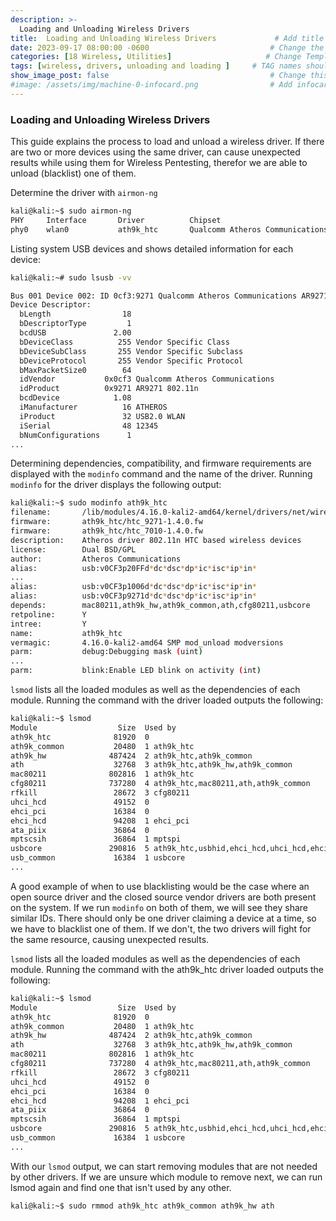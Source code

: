 ```yaml
---
description: >-
  Loading and Unloading Wireless Drivers
title:  Loading and Unloading Wireless Drivers             # Add title here
date: 2023-09-17 08:00:00 -0600                           # Change the date to match completion date
categories: [18 Wireless, Utilities]                     # Change Templates to Writeup
tags: [wireless, drivers, unloading and loading ]     # TAG names should always be lowercase; replace template with writeup, and add relevant tags
show_image_post: false                                    # Change this to true
#image: /assets/img/machine-0-infocard.png                # Add infocard image here for post preview image
---
```


### Loading and Unloading Wireless Drivers

This guide explains the process to load and unload a wireless driver. If there are two or more devices using the same driver, can cause unexpected results while using them for Wireless Pentesting, therefor we are able to unload (blacklist) one of them.

Determine the driver with `airmon-ng`
```bash
kali@kali:~$ sudo airmon-ng
PHY     Interface       Driver          Chipset
phy0    wlan0           ath9k_htc       Qualcomm Atheros Communications AR9271 802.11n
```

Listing system USB devices and shows detailed information for each device:

```bash
kali@kali:~# sudo lsusb -vv

Bus 001 Device 002: ID 0cf3:9271 Qualcomm Atheros Communications AR9271 802.11n
Device Descriptor:
  bLength                18
  bDescriptorType         1
  bcdUSB               2.00
  bDeviceClass          255 Vendor Specific Class
  bDeviceSubClass       255 Vendor Specific Subclass
  bDeviceProtocol       255 Vendor Specific Protocol
  bMaxPacketSize0        64
  idVendor           0x0cf3 Qualcomm Atheros Communications
  idProduct          0x9271 AR9271 802.11n
  bcdDevice            1.08
  iManufacturer          16 ATHEROS
  iProduct               32 USB2.0 WLAN
  iSerial                48 12345
  bNumConfigurations      1
...
```
Determining dependencies, compatibility, and firmware requirements are displayed with the `modinfo` command and the name of the driver. Running `modinfo` for the driver displays the following output:
```bash
kali@kali:~$ sudo modinfo ath9k_htc
filename:       /lib/modules/4.16.0-kali2-amd64/kernel/drivers/net/wireless/ath/ath9k/ath9k_htc.ko
firmware:       ath9k_htc/htc_9271-1.4.0.fw
firmware:       ath9k_htc/htc_7010-1.4.0.fw
description:    Atheros driver 802.11n HTC based wireless devices
license:        Dual BSD/GPL
author:         Atheros Communications
alias:          usb:v0CF3p20FFd*dc*dsc*dp*ic*isc*ip*in*
...
alias:          usb:v0CF3p1006d*dc*dsc*dp*ic*isc*ip*in*
alias:          usb:v0CF3p9271d*dc*dsc*dp*ic*isc*ip*in*
depends:        mac80211,ath9k_hw,ath9k_common,ath,cfg80211,usbcore
retpoline:      Y
intree:         Y
name:           ath9k_htc
vermagic:       4.16.0-kali2-amd64 SMP mod_unload modversions
parm:           debug:Debugging mask (uint)
...
parm:           blink:Enable LED blink on activity (int)
```
`lsmod` lists all the loaded modules as well as the dependencies of each module. Running the command with the driver loaded outputs the following:
```bash
kali@kali:~$ lsmod
Module                  Size  Used by
ath9k_htc              81920  0
ath9k_common           20480  1 ath9k_htc
ath9k_hw              487424  2 ath9k_htc,ath9k_common
ath                    32768  3 ath9k_htc,ath9k_hw,ath9k_common
mac80211              802816  1 ath9k_htc
cfg80211              737280  4 ath9k_htc,mac80211,ath,ath9k_common
rfkill                 28672  3 cfg80211
uhci_hcd               49152  0
ehci_pci               16384  0
ehci_hcd               94208  1 ehci_pci
ata_piix               36864  0
mptscsih               36864  1 mptspi
usbcore               290816  5 ath9k_htc,usbhid,ehci_hcd,uhci_hcd,ehci_pci
usb_common             16384  1 usbcore
...
```

A good example of when to use blacklisting would be the case where an open source driver and the closed source vendor drivers are both present on the system. If we run `modinfo` on both of them, we will see they share similar IDs. There should only be one driver claiming a device at a time, so we have to blacklist one of them. If we don't, the two drivers will fight for the same resource, causing unexpected results.

`lsmod` lists all the loaded modules as well as the dependencies of each module. Running the command with the ath9k_htc driver loaded outputs the following:

```bash
kali@kali:~$ lsmod
Module                  Size  Used by
ath9k_htc              81920  0
ath9k_common           20480  1 ath9k_htc
ath9k_hw              487424  2 ath9k_htc,ath9k_common
ath                    32768  3 ath9k_htc,ath9k_hw,ath9k_common
mac80211              802816  1 ath9k_htc
cfg80211              737280  4 ath9k_htc,mac80211,ath,ath9k_common
rfkill                 28672  3 cfg80211
uhci_hcd               49152  0
ehci_pci               16384  0
ehci_hcd               94208  1 ehci_pci
ata_piix               36864  0
mptscsih               36864  1 mptspi
usbcore               290816  5 ath9k_htc,usbhid,ehci_hcd,uhci_hcd,ehci_pci
usb_common             16384  1 usbcore
...
```

With our `lsmod` output, we can start removing modules that are not needed by other drivers. If we are unsure which module to remove next, we can run lsmod again and find one that isn't used by any other.

```bash
kali@kali:~$ sudo rmmod ath9k_htc ath9k_common ath9k_hw ath
```